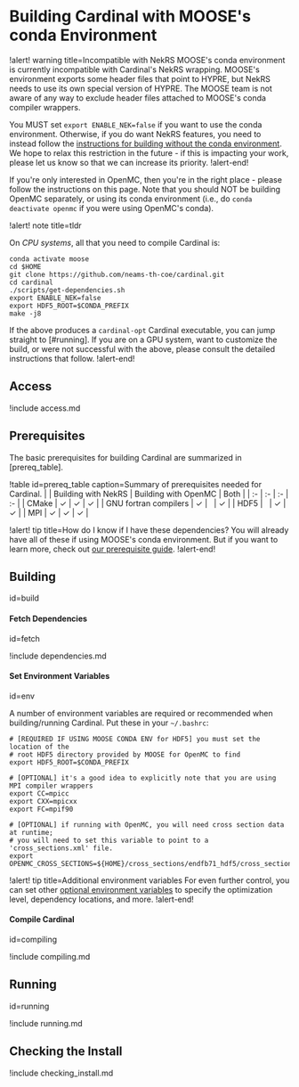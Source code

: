 # Building Cardinal with MOOSE's conda Environment

!alert! warning title=Incompatible with NekRS
MOOSE's conda environment is currently incompatible with Cardinal's
NekRS wrapping. MOOSE's environment exports some header files that point
to HYPRE, but NekRS needs to use its own special version of HYPRE. The MOOSE
team is not aware of any way to exclude header files attached to MOOSE's
conda compiler wrappers.

You MUST set `export ENABLE_NEK=false` if you want to use the conda environment.
Otherwise, if you do want NekRS features, you need to instead follow the
[instructions for building without the conda environment](without_conda.md).
We hope to relax this restriction in the future - if this
is impacting your work, please let us know so that we can increase its priority.
!alert-end!

If you're only interested in OpenMC, then you're in the right place -
please follow the instructions on this page. Note that you should NOT be building
OpenMC separately, or using its conda environment (i.e., do
`conda deactivate openmc` if you were using OpenMC's conda).

!alert! note title=tldr

On *CPU systems*, all that you need to compile Cardinal is:

```
conda activate moose
cd $HOME
git clone https://github.com/neams-th-coe/cardinal.git
cd cardinal
./scripts/get-dependencies.sh
export ENABLE_NEK=false
export HDF5_ROOT=$CONDA_PREFIX
make -j8
```

If the above produces a `cardinal-opt` Cardinal executable, you can
jump straight to [#running]. If you are on a GPU system, want to customize the
build, or were not successful with the above, please consult the detailed instructions
that follow.
!alert-end!

## Access

!include access.md

## Prerequisites

The basic prerequisites for building Cardinal are summarized in [prereq_table].

!table id=prereq_table caption=Summary of prerequisites needed for Cardinal.
|    | Building with NekRS | Building with OpenMC | Both |
| :- | :- | :- | :- |
| CMake | $\checkmark$ | $\checkmark$ | $\checkmark$ |
| GNU fortran compilers | $\checkmark$ | &nbsp; | $\checkmark$  |
| HDF5 | &nbsp; | $\checkmark$ | $\checkmark$ |
| MPI | $\checkmark$ | $\checkmark$ | $\checkmark$ |

!alert! tip title=How do I know if I have these dependencies?
You will already have all of these if using MOOSE's conda environment.
But if you want to learn more, check out
[our prerequisite guide](prereqs.md).
!alert-end!

## Building
  id=build

#### Fetch Dependencies
  id=fetch

!include dependencies.md

#### Set Environment Variables
  id=env

A number of environment variables are required or recommended when building/running Cardinal.
Put these in your `~/.bashrc`:

``` language=bash
# [REQUIRED IF USING MOOSE CONDA ENV for HDF5] you must set the location of the
# root HDF5 directory provided by MOOSE for OpenMC to find
export HDF5_ROOT=$CONDA_PREFIX

# [OPTIONAL] it's a good idea to explicitly note that you are using MPI compiler wrappers
export CC=mpicc
export CXX=mpicxx
export FC=mpif90

# [OPTIONAL] if running with OpenMC, you will need cross section data at runtime;
# you will need to set this variable to point to a 'cross_sections.xml' file.
export OPENMC_CROSS_SECTIONS=${HOME}/cross_sections/endfb71_hdf5/cross_sections.xml
```

!alert! tip title=Additional environment variables
For even further control, you can set other
[optional environment variables](env_vars.md) to specify the optimization level,
dependency locations, and more.
!alert-end!

#### Compile Cardinal
  id=compiling

!include compiling.md

## Running
  id=running

!include running.md

## Checking the Install

!include checking_install.md
